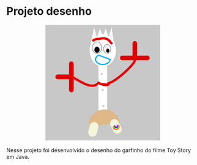 # Projeto desenho

<div align="center">
  <img src="img/garfinho.png" alt="Desenho Garfinho" width="300"/>
</div>

Nesse projeto foi desenvolvido o desenho do garfinho do filme Toy Story em Java.
